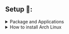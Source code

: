 ## Setup 🔧:

<details><summary>Package and Applications</summary><blockquote>

#### Apps

    sudo pacman -S dunst rofi alacritty && yay -S picom-ftlabs-git

#### Font

    yay -S ttf-font-awesome noto-fonts noto-fonts-cjk ttf-terminus-nerd ttf-inconsolata ttf-joypixels

#### Apps for Code

    yay -S visual-studio-code-bin intellij-idea-ultimate-edition webstorm neovim-nightly-bin

#### Other Apps

    sudo pacman -S discord betterdiscord-installer vlc telegram-desktop

    yay -S google-chrome spotify spicetify-cli spotifyd spotify-tui

#### Library Support

    sudo pacman -S nodejs npm yarn python python-pip clang jdk-openjdk rustup cargo

#### Network

    sudo pacman -S netctl networkmanager network-manager-applet ifplugd dhcpcd dialog wpa_supplicant wireless_tools

    sudo systemctl enable NetworkManager && sudo systemctl enable dhcpcd.service

#### Audio

    sudo pacman -S pavucontrol pipewire pipewire-alsa pipewire-audio pulseaudio pulseaudio-bluetooth playerctl pamixer mpd mpc ncmpcpp

    systemctl --user enable pipewire pipewire-pulse && systemctl --user start pipewire pipewire-pulse

    systemctl --user enable mpd.service && systemctl --user start mpd.service

#### Power

    sudo pacman -S acpi

#### Bluetooth

    sudo pacman -S bluez bluez-utils bluez-tools bluez-libs blueman

    sudo systemctl enable bluetooth.service && sudo systemctl start bluetooth.service

#### Brightness

    sudo pacman -S brightnessctl xorg-xbacklight

#### File Manager

    sudo pacman -S thunar tumbler nemo ranger ueberzug exa unzip unrar xdg-user-dirs && yay -S highlight

#### Monitor and Theme

    sudo pacman -S feh flameshot maim viewnior lxappearance neofetch && yay -S papirus-icon-theme imagemagick

#### Other

    sudo pacman -S gnome-keyring libsecret libgnome-keyring seahorse auto-cpufreq xf86-input-libinput pacman-contrib wmctrl thefuck wget arandr gpick btop fontconfig ibus lsd jq github-cli polkit-gnome libwebp webp-pixbuf-loader physlock xss-lock betterlockscreen lightdm lightdm-webkit2-greeter && yay -S lightdm-webkit2-theme-glorious

</blockquote></details>

<details><summary>How to install Arch Linux</summary><blockquote>

### Make you have Internet

    iwctl

### Time sync and set keyboard

    loadkeys i386/qwerty/us.map.gz

    timedatectl set-ntp true

    timedatectl set-timezone Asia/Ho_Chi_Minh

### Reflector and Keyring

    pacman -Sy reflector archlinux-keyring

    reflector -c Vietnam -c Singapore -c Japan -c India -a 12 --sort rate --save /etc/pacman.d/mirrorlist

### Disk

    cfdisk /dev/sda

    mkswap /dev/sda6
    swapon /dev/sda6

    mkfs.ext4 /dev/sda5

    mount /dev/sda5 /mnt

    mkdir /mnt/efi
    mount /dev/sda1 /mnt/efi

### Install basic package

    pacstrap /mnt base base-devel linux linux-firmware linux-headers neovim

### Switch to /mnt

    genfstab -U /mnt >> /mnt/etc/fstab

    arch-chroot /mnt

### Set time and Languaue

    ln -sf /usr/share/zoneinfo/Asia/Ho_Chi_Minh /etc/localtime

    hwclock --systohc

    nvim /etc/locale.gen

    Uncomment: en_US.UTF-8 UTF-8

    locale-gen

    echo LANG=en_US.UTF-8 > /etc/locale.conf

    export LANG=en_US.UTF-8

### Set hostname

    echo arch > /etc/hostname

    nvim /etc/hosts

    127.0.0.1[TAB]localhost
    ::1[TAB][TAB]localhost
    127.0.1.1[TAB]arch.localdomain[TAB]arch

### User add or password

    passwd

    useradd -m sowntee

    passwd sowntee

    usermod -aG wheel,audio,video,optical,storage,power sowntee

    EDITOR=nvim visudo

    Add: sowntee ALL=(ALL) ALL
    sowntee ALL=(ALL:ALL) NOPASSWD: /usr/bin/systemctl reboot, /usr/bin/systemctl poweroff
    Uncomment: %wheel ALL=(ALL) ALL

### Grub and OsProber

    sudo pacman -S grub os-prober efibootmgr ntfs-3g mtools dosfstools

    sudo nvim /etc/default/grub

    Uncomment: GRUB_DISABLE_OS_PROBER=false

    Try: sudo os-prober

    grub-install --target=x86_64-efi --efi-directory=/efi --bootloader-id=GRUB

    grub-install --target=x86_64-efi --efi-directory=/efi --bootloader-id=GRUB --recheck

    grub-mkconfig -o /boot/grub/grub.cfg

### Exit and Reboot

    exit

    reboot

</blockquote></details>

